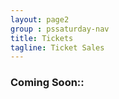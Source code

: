 ```yaml
---
layout: page2
group : pssaturday-nav
title: Tickets
tagline: Ticket Sales
---
```


### Coming Soon::